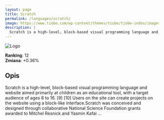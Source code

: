 ```yaml
---
layout: page
title: Scratch
permalink: /languages/scratch/
image: https://www.tiobe.com/wp-content/themes/tiobe/tiobe-index/images/Scratch.png
description: |
  Scratch is a high-level, block-based visual programming language and website aimed primarily at children as an educational tool, with a target audience of ages 8 to 16. [9] [10] Users on the site can create projects on the website using a block-like interface.Scratch was conceived and designed through collaborative National Science Foundation grants awarded to Mitchel Resnick and Yasmin Kafai ...
---
```


![Logo](https://www.tiobe.com/wp-content/themes/tiobe/tiobe-index/images/Scratch.png)

**Ranking**: 12  
**Zmiana**: +0.36%    

## Opis

Scratch is a high-level, block-based visual programming language and website aimed primarily at children as an educational tool, with a target audience of ages 8 to 16. [9] [10] Users on the site can create projects on the website using a block-like interface.Scratch was conceived and designed through collaborative National Science Foundation grants awarded to Mitchel Resnick and Yasmin Kafai ...
